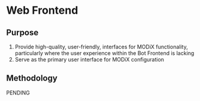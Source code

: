 # Web Frontend

## Purpose

1. Provide high-quality, user-friendly, interfaces for MODiX functionality, particularly where the user experience within the Bot Frontend is lacking
2. Serve as the primary user interface for MODiX configuration

## Methodology

PENDING
